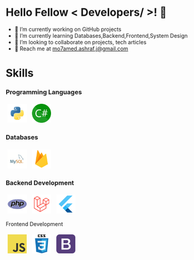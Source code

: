 # Hello Fellow < Developers/ >! 👋
- 🔭 I’m currently working on GitHub projects
- 🌱 I’m currently learning Databases,Backend,Frontend,System Design
- 👯 I’m looking to collaborate on projects, tech articles
- 💬 Reach me at mo7amed.ashraf.j@gmail.com

# Skills 
<h3>Programming Languages</h3>
<p><a href="https://www.python.org"><img alt="python" src="https://raw.githubusercontent.com/github/explore/80688e429a7d4ef2fca1e82350fe8e3517d3494d/topics/python/python.png" height="50" style="vertical-align:top; margin:5px"/></a>
<a href="https://www.w3schools.com/cs/index.php"><img alt="csharp" src="https://raw.githubusercontent.com/github/explore/80688e429a7d4ef2fca1e82350fe8e3517d3494d/topics/csharp/csharp.png" height="50" style="vertical-align:top; margin:5px"/></a></p>

<h3>Databases</h3>
<p><a href="https://www.mysql.com"><img alt="mysql" src="https://raw.githubusercontent.com/github/explore/80688e429a7d4ef2fca1e82350fe8e3517d3494d/topics/mysql/mysql.png" height="50" style="vertical-align:top; margin:5px"/></a>
<a href="https://firebase.google.com"><img alt="firebase" src="https://raw.githubusercontent.com/github/explore/80688e429a7d4ef2fca1e82350fe8e3517d3494d/topics/firebase/firebase.png" height="50" style="vertical-align:top; margin:5px"/></a></p>

<h3>Backend Development</h3>
<p><a href="https://www.php.net"><img alt="php" src="https://raw.githubusercontent.com/github/explore/80688e429a7d4ef2fca1e82350fe8e3517d3494d/topics/php/php.png" height="50" style="vertical-align:top; margin:5px"/></a>
<a href="https://laravel.com"><img alt="laravel" src="https://raw.githubusercontent.com/github/explore/80688e429a7d4ef2fca1e82350fe8e3517d3494d/topics/laravel/laravel.png" height="50" style="vertical-align:top; margin:5px"/></a>
<a href="https://flutter.dev"><img alt="flutter" src="https://raw.githubusercontent.com/github/explore/80688e429a7d4ef2fca1e82350fe8e3517d3494d/topics/flutter/flutter.png" height="50" style="vertical-align:top; margin:5px"/></a></p>


Frontend Development
<p><a href="https://www.javascript.com"><img alt="javascript" src="https://raw.githubusercontent.com/github/explore/80688e429a7d4ef2fca1e82350fe8e3517d3494d/topics/javascript/javascript.png" height="50" style="vertical-align:top; margin:5px"/></a>
<a href="https://www.w3schools.com/css"><img alt="css" src="https://raw.githubusercontent.com/github/explore/80688e429a7d4ef2fca1e82350fe8e3517d3494d/topics/css/css.png" height="50" style="vertical-align:top; margin:5px"/></a>
<a href="https://getbootstrap.com/"><img alt="bootstrap" src="https://raw.githubusercontent.com/github/explore/80688e429a7d4ef2fca1e82350fe8e3517d3494d/topics/bootstrap/bootstrap.png" height="50" style="vertical-align:top; margin:5px"/></a></p>
